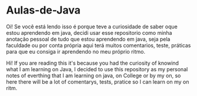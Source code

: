 # Aulas-de-Java
Oi!
Se você está lendo isso é porque teve a curiosidade de saber oque estou aprendendo em java, decidi usar esse repositorio como minha anotação pessoal de tudo que estou aprendendo em java, seja pela faculdade  ou por conta própria aqui terá muitos comentarios, teste, práticas para que eu consiga ir aprendendo no meu próprio ritmo.

Hi! 
If you are reading this it's because you had the curiosity of knowind what I am learning on Java, I decided to use this repository as my personal notes of everthing that I am learning on java, on College or by my on, so here there will be a lot of comentarys, tests, pratice so I can learn on my on ritm.
